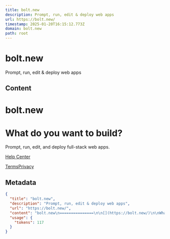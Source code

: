 ```yaml
---
title: bolt.new
description: Prompt, run, edit & deploy web apps
url: https://bolt.new/
timestamp: 2025-01-20T16:15:12.773Z
domain: bolt.new
path: root
---
```


# bolt.new


Prompt, run, edit & deploy web apps


## Content

bolt.new
===============

[](https://bolt.new/)

What do you want to build?
==========================

Prompt, run, edit, and deploy full-stack web apps.

[](https://x.com/boltdotnew)[](https://github.com/stackblitz/bolt.new)[](https://discord.com/invite/stackblitz)

[Help Center](https://support.bolt.new/)

[Terms](https://stackblitz.com/terms-of-service)[Privacy](https://stackblitz.com/privacy-policy)

[](https://stackblitz.com/)

## Metadata

```json
{
  "title": "bolt.new",
  "description": "Prompt, run, edit & deploy web apps",
  "url": "https://bolt.new/",
  "content": "bolt.new\n===============\n\n[](https://bolt.new/)\n\nWhat do you want to build?\n==========================\n\nPrompt, run, edit, and deploy full-stack web apps.\n\n[](https://x.com/boltdotnew)[](https://github.com/stackblitz/bolt.new)[](https://discord.com/invite/stackblitz)\n\n[Help Center](https://support.bolt.new/)\n\n[Terms](https://stackblitz.com/terms-of-service)[Privacy](https://stackblitz.com/privacy-policy)\n\n[](https://stackblitz.com/)",
  "usage": {
    "tokens": 117
  }
}
```
